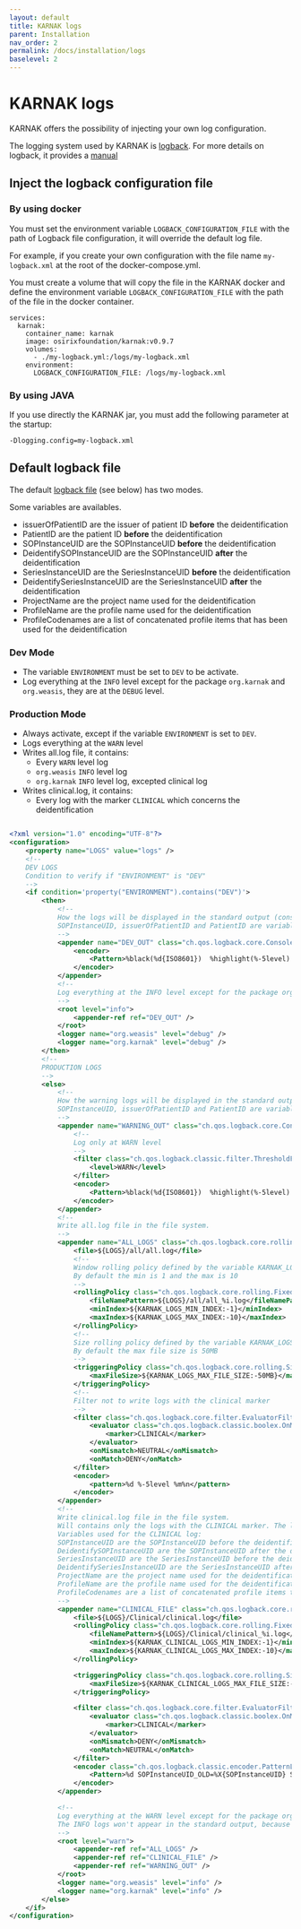```yaml
---
layout: default
title: KARNAK logs
parent: Installation
nav_order: 2
permalink: /docs/installation/logs
baselevel: 2
---
```


# KARNAK logs

KARNAK offers the possibility of injecting your own log configuration.

The logging system used by KARNAK is [logback](http://logback.qos.ch/). For more details on logback, it provides a [manual](http://logback.qos.ch/manual/index.html)

## Inject the logback configuration file

### By using docker

You must set the environment variable `LOGBACK_CONFIGURATION_FILE` with the path of Logback file configuration, it will override the default log file.

For example, if you create your own configuration with the file name `my-logback.xml` at the root of the docker-compose.yml.

You must create a volume that will copy the file in the KARNAK docker and define the environment variable `LOGBACK_CONFIGURATION_FILE` with the path of the file in the docker container.

```
services:
  karnak:
    container_name: karnak
    image: osirixfoundation/karnak:v0.9.7
    volumes:
      - ./my-logback.yml:/logs/my-logback.xml
    environment:
      LOGBACK_CONFIGURATION_FILE: /logs/my-logback.xml
```

### By using JAVA

If you use directly the KARNAK jar, you must add the following parameter at the startup:

`-Dlogging.config=my-logback.xml`

## Default logback file

The default [logback file](https://github.com/OsiriX-Foundation/karnak/blob/master/src/main/resources/logback.xml) (see below) has two modes.

Some variables are availables.

* issuerOfPatientID are the issuer of patient ID **before** the deidentification
* PatientID are the patient ID **before** the deidentification
* SOPInstanceUID are the SOPInstanceUID **before** the deidentification
* DeidentifySOPInstanceUID are the SOPInstanceUID **after** the deidentification
* SeriesInstanceUID are the SeriesInstanceUID **before** the deidentification
* DeidentifySeriesInstanceUID are the SeriesInstanceUID **after** the deidentification
* ProjectName are the project name used for the deidentification
* ProfileName are the profile name used for the deidentification
* ProfileCodenames are a list of concatenated profile items that has been used for the deidentification

### Dev Mode

* The variable `ENVIRONMENT` must be set to `DEV` to be activate.
* Log everything at the `INFO` level except for the package `org.karnak` and `org.weasis`, they are at the `DEBUG` level.

### Production Mode

* Always activate, except if the variable `ENVIRONMENT` is set to `DEV`.
* Logs everything at the `WARN` level
* Writes all.log file, it contains:
  * Every `WARN` level log
  * `org.weasis` `INFO` level log
  * `org.karnak` `INFO` level log, excepted clinical log
* Writes clinical.log, it contains:
  * Every log with the marker `CLINICAL` which concerns the deidentification

```xml

<?xml version="1.0" encoding="UTF-8"?>
<configuration>
    <property name="LOGS" value="logs" />
    <!--
    DEV LOGS
    Condition to verify if "ENVIRONMENT" is "DEV"
    -->
    <if condition='property("ENVIRONMENT").contains("DEV")'>
        <then>
            <!--
			How the logs will be displayed in the standard output (console)
     		SOPInstanceUID, issuerOfPatientID and PatientID are variables to associate the current DICOM with the log
			-->
            <appender name="DEV_OUT" class="ch.qos.logback.core.ConsoleAppender">
                <encoder>
                    <Pattern>%black(%d{ISO8601})  %highlight(%-5level) %marker %highlight(%X{SOPInstanceUID}) %highlight(%X{issuerOfPatientID}) %highlight(%X{PatientID}) [%yellow(%t)] %yellow(%C{1.}): %msg%n%throwable 						</Pattern>
                </encoder>
            </appender>
            <!--
            Log everything at the INFO level except for the package org.karnak and org.weasis, they are at the DEBUG level.
			-->
            <root level="info">
                <appender-ref ref="DEV_OUT" />
            </root>
            <logger name="org.weasis" level="debug" />
            <logger name="org.karnak" level="debug" />
        </then>
        <!--
        PRODUCTION LOGS
        -->
        <else>
            <!--
			How the warning logs will be displayed in the standard output (console)
			SOPInstanceUID, issuerOfPatientID and PatientID are variables to associate the current DICOM with the log
			-->
            <appender name="WARNING_OUT" class="ch.qos.logback.core.ConsoleAppender">
                <!--
				Log only at WARN level
				-->
                <filter class="ch.qos.logback.classic.filter.ThresholdFilter">
                    <level>WARN</level>
                </filter>
                <encoder>
                    <Pattern>%black(%d{ISO8601})  %highlight(%-5level) %marker %highlight(%X{SOPInstanceUID}) %highlight(%X{issuerOfPatientID}) %highlight(%X{PatientID}) [%yellow(%t)] %yellow(%C{1.}): %msg%n%throwable </Pattern>
                </encoder>
            </appender>
            <!--
			Write all.log file in the file system.
			-->
            <appender name="ALL_LOGS" class="ch.qos.logback.core.rolling.RollingFileAppender">
                <file>${LOGS}/all/all.log</file>
                <!--
                Window rolling policy defined by the variable KARNAK_LOGS_MIN_INDEX or KARNAK_LOGS_MAX_INDEX
                By default the min is 1 and the max is 10
                -->
                <rollingPolicy class="ch.qos.logback.core.rolling.FixedWindowRollingPolicy">
                    <fileNamePattern>${LOGS}/all/all_%i.log</fileNamePattern>
                    <minIndex>${KARNAK_LOGS_MIN_INDEX:-1}</minIndex>
                    <maxIndex>${KARNAK_LOGS_MAX_INDEX:-10}</maxIndex>
                </rollingPolicy>
                <!--
                Size rolling policy defined by the variable KARNAK_LOGS_MAX_FILE_SIZE
                By default the max file size is 50MB
                -->
                <triggeringPolicy class="ch.qos.logback.core.rolling.SizeBasedTriggeringPolicy">
                    <maxFileSize>${KARNAK_LOGS_MAX_FILE_SIZE:-50MB}</maxFileSize>
                </triggeringPolicy>
                <!--
                Filter not to write logs with the clinical marker
                -->
                <filter class="ch.qos.logback.core.filter.EvaluatorFilter">
                    <evaluator class="ch.qos.logback.classic.boolex.OnMarkerEvaluator">
                        <marker>CLINICAL</marker>
                    </evaluator>
                    <onMismatch>NEUTRAL</onMismatch>
                    <onMatch>DENY</onMatch>
                </filter>
                <encoder>
                    <pattern>%d %-5level %m%n</pattern>
                </encoder>
            </appender>
            <!--
			Write clinical.log file in the file system.
			Will contains only the logs with the CLINICAL marker. The logs with CLINICAL marker concerns the information about the deidentification.
            Variables used for the CLINICAL log:
			SOPInstanceUID are the SOPInstanceUID before the deidentification
			DeidentifySOPInstanceUID are the SOPInstanceUID after the deidentification
			SeriesInstanceUID are the SeriesInstanceUID before the deidentification
			DeidentifySeriesInstanceUID are the SeriesInstanceUID after the deidentification
			ProjectName are the project name used for the deidentification
			ProfileName are the profile name used for the deidentification
			ProfileCodenames are a list of concatenated profile items that has been used for the deidentification
			-->
            <appender name="CLINICAL_FILE" class="ch.qos.logback.core.rolling.RollingFileAppender">
                <file>${LOGS}/Clinical/clinical.log</file>
                <rollingPolicy class="ch.qos.logback.core.rolling.FixedWindowRollingPolicy">
                    <fileNamePattern>${LOGS}/Clinical/clinical_%i.log</fileNamePattern>
                    <minIndex>${KARNAK_CLINICAL_LOGS_MIN_INDEX:-1}</minIndex>
                    <maxIndex>${KARNAK_CLINICAL_LOGS_MAX_INDEX:-10}</maxIndex>
                </rollingPolicy>

                <triggeringPolicy class="ch.qos.logback.core.rolling.SizeBasedTriggeringPolicy">
                    <maxFileSize>${KARNAK_CLINICAL_LOGS_MAX_FILE_SIZE:-50MB}</maxFileSize>
                </triggeringPolicy>

                <filter class="ch.qos.logback.core.filter.EvaluatorFilter">
                    <evaluator class="ch.qos.logback.classic.boolex.OnMarkerEvaluator">
                        <marker>CLINICAL</marker>
                    </evaluator>
                    <onMismatch>DENY</onMismatch>
                    <onMatch>NEUTRAL</onMatch>
                </filter>
                <encoder class="ch.qos.logback.classic.encoder.PatternLayoutEncoder">
                    <Pattern>%d SOPInstanceUID_OLD=%X{SOPInstanceUID} SOPInstanceUID_NEW=%X{DeidentifySOPInstanceUID} SeriesInstanceUID_OLD=%X{SeriesInstanceUID} SeriesInstanceUID_NEW=%X{DeidentifySeriesInstanceUID} ProjectName=%X{ProjectName} ProfileName=%X{ProfileName} ProfileCodenames=%X{ProfileCodenames}</Pattern>
                </encoder>
            </appender>

            <!--
            Log everything at the WARN level except for the package org.karnak and org.weasis, they are at the INFO level.
			The INFO logs won't appear in the standard output, because they will be filtered by the WARNING_OUT appender
			-->
            <root level="warn">
                <appender-ref ref="ALL_LOGS" />
                <appender-ref ref="CLINICAL_FILE" />
                <appender-ref ref="WARNING_OUT" />
            </root>
            <logger name="org.weasis" level="info" />
            <logger name="org.karnak" level="info" />
        </else>
    </if>
</configuration>
```

